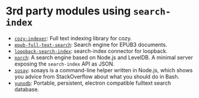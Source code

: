 # 3rd party modules using `search-index`


- [`cozy-indexer`](https://www.npmjs.com/package/cozy-indexer): Full text indexing library for cozy.
- [`epub-full-text-search`](https://www.npmjs.com/package/epub-full-text-search): Search engine for EPUB3 documents.
- [`loopback-search-index`](https://www.npmjs.com/package/loopback-search-index): search-index connector for loopback.
- [`norch`](https://github.com/fergiemcdowall/norch): A search engine based on Node.js and LevelDB. A minimal server exposing the `search-index` API as JSON.
- [`sosay`](https://github.com/mapmeld/sosays): sosays is a command-line helper written in Node.js, which shows you advice from StackOverflow about what you should do in Bash.
- [`yunodb`](https://github.com/blahah/yunodb): Portable, persistent, electron compatible fulltext search database.
